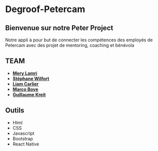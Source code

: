 # Degroof-Petercam

## Bienvenue sur notre Peter Project

Notre appli à pour but de connecter les compétences des employés de Petercam avec des projet de mentoring, coaching et bénévola

## TEAM

* [**Mery Lamri**](https://github.com/Lamri-Mery)
* [**Stéphane Wilfort**](https://github.com/wilfort)
* [**Liam Carlier**](https://github.com/CarlierLiam)
* [**Marco Bove**](https://github.com/marcomisco)
* [**Guillaume Kreit**](https://github.com/Guillaume-Kreit)



##  Outils 

* Html
* CSS
* Javascript
* Bootstrap
* React Native
